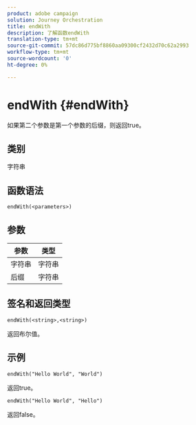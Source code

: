 ```yaml
---
product: adobe campaign
solution: Journey Orchestration
title: endWith
description: 了解函数endWith
translation-type: tm+mt
source-git-commit: 57dc86d775bf8860aa09300cf2432d70c62a2993
workflow-type: tm+mt
source-wordcount: '0'
ht-degree: 0%

---
```



# endWith {#endWith}

如果第二个参数是第一个参数的后缀，则返回true。

## 类别

字符串

## 函数语法

`endWith(<parameters>)`

## 参数

| 参数 | 类型 |
|-----------|------------------|
| 字符串 | 字符串 |
| 后缀 | 字符串 |

## 签名和返回类型

`endWith(<string>,<string>)`

返回布尔值。

## 示例

`endWith("Hello World", "World")`

返回true。

`endWith("Hello World", "Hello")`

返回false。
